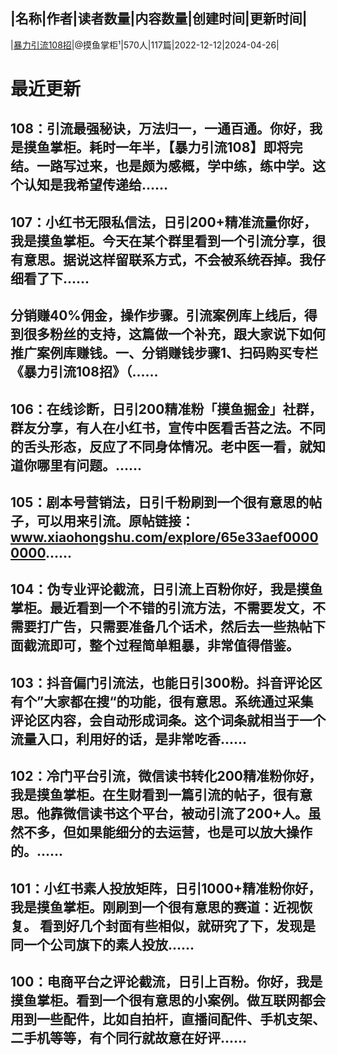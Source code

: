 |名称|作者|读者数量|内容数量|创建时间|更新时间|
---
|[暴力引流108招](https://xiaobot.net/p/mysw001?refer=0b133df9-27dc-423b-8101-639049001c13)|@摸鱼掌柜¹|570人|117篇|2022-12-12|2024-04-26|

# 最近更新
## 108：引流最强秘诀，万法归一，一通百通。你好，我是摸鱼掌柜。耗时一年半，【暴力引流108】即将完结。一路写过来，也是颇为感概，学中练，练中学。这个认知是我希望传递给......
## 107：小红书无限私信法，日引200+精准流量你好，我是摸鱼掌柜。今天在某个群里看到一个引流分享，很有意思。据说这样留联系方式，不会被系统吞掉。我仔细看了下......
## 分销赚40%佣金，操作步骤。引流案例库上线后，得到很多粉丝的支持，这篇做一个补充，跟大家说下如何推广案例库赚钱。一、分销赚钱步骤1、扫码购买专栏《暴力引流108招》（......
## 106：在线诊断，日引200精准粉「摸鱼掘金」社群，群友分享，有人在小红书，宣传中医看舌苔之法。不同的舌头形态，反应了不同身体情况。老中医一看，就知道你哪里有问题。......
## 105：剧本号营销法，日引千粉刷到一个很有意思的帖子，可以用来引流。原帖链接：www.xiaohongshu.com/explore/65e33aef00000000......
## 104：伪专业评论截流，日引流上百粉你好，我是摸鱼掌柜。最近看到一个不错的引流方法，不需要发文，不需要打广告，只需要准备几个话术，然后去一些热帖下面截流即可，整个过程简单粗暴，非常值得借鉴。
## 103：抖音偏门引流法，也能日引300粉。抖音评论区有个”大家都在搜“的功能，很有意思。系统通过采集评论区内容，会自动形成词条。这个词条就相当于一个流量入口，利用好的话，是非常吃香......
## 102：冷门平台引流，微信读书转化200精准粉你好，我是摸鱼掌柜。在生财看到一篇引流的帖子，很有意思。他靠微信读书这个平台，被动引流了200+人。虽然不多，但如果能细分的去运营，也是可以放大操作的。......
## 101：小红书素人投放矩阵，日引1000+精准粉你好，我是摸鱼掌柜。刚刷到一个很有意思的赛道：近视恢复。 看到好几个封面有些相似，就研究了下，发现是同一个公司旗下的素人投放......
## 100：电商平台之评论截流，日引上百粉。你好，我是摸鱼掌柜。看到一个很有意思的小案例。做互联网都会用到一些配件，比如自拍杆，直播间配件、手机支架、二手机等等，有个同行就故意在好评......

